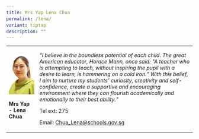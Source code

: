 ```yaml
---
title: Mrs Yap Lena Chua
permalink: /lena/
variant: tiptap
description: ""
---
```

<p></p>
<table>
<tbody>
<tr>
<td rowspan="1" colspan="1">
<div class="isomer-image-wrapper">
<img style="width: 100%" height="auto" width="100%" alt="" src="/images/Org Chart Photos/Mrs_Lena_Yap___Chua.jpg">
</div>
<p><strong>Mrs Yap - Lena Chua</strong>
</p>
</td>
<td rowspan="1" colspan="1">
<p><em>“I believe in the boundless potential of each child. The great American educator, Horace Mann, once said: "A teacher who is attempting to teach, without inspiring the pupil with a desire to learn, is hammering on a cold iron." With this belief, I aim to nurture my students’ curiosity, creativity and self-confidence, create a supportive and encouraging environment where they can flourish academically and emotionally to their best ability."</em>
</p>
<p>Tel ext: 275</p>
<p>Email:&nbsp;<a href="mailto:Chua_Lena@schools.gov.sg" rel="noopener noreferrer nofollow" target="_blank">Chua_Lena@schools.gov.sg</a>
</p>
</td>
</tr>
</tbody>
</table>
<p></p>